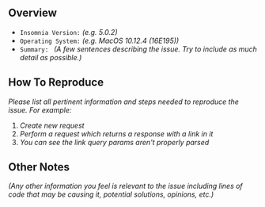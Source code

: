 ## Overview
- `Insomnia Version:` _(e.g. 5.0.2)_
- `Operating System:`  _(e.g. MacOS 10.12.4 (16E195))_
- `Summary: ` _(A few sentences describing the issue. Try to include as much detail as possible.)_

## How To Reproduce
_Please list all pertinent information and steps needed to reproduce the issue. For example:_
1. _Create new request_
2. _Perform a request which returns a response with a link in it_
3. _You can see the link query params aren't properly parsed_

## Other Notes

_(Any other information you feel is relevant to the issue including lines of code that may be causing it, potential solutions, opinions, etc.)_
